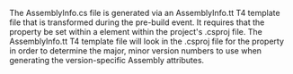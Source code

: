 The AssemblyInfo.cs file is generated via an AssemblyInfo.tt T4 template file that is transformed during the pre-build 
event. It requires that the <Version> property be set within a <PropertyGroup> element within the project's .csproj 
file. The AssemblyInfo.tt T4 template file will look in the .csproj file for the <Version> property in order to 
determine the major, minor version numbers to use when generating the version-specific Assembly attributes. 
